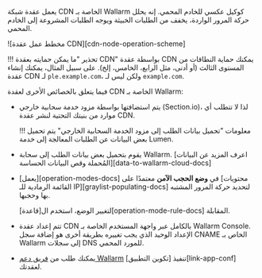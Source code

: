 يعمل عقدة شبكة CDN الخاصة بـ Wallarm كوكيل عكسي للخادم المحمي. إنه يحلل حركة المرور الواردة، يخفف من الطلبات الخبيثة ويوجه الطلبات المشروعة إلى الخادم المحمي.

![مخطط عمل عقدة CDN][cdn-node-operation-scheme]

!!! تحذير "ما يمكن حمايته بعقدة CDN"
    بواسطة عقدة CDN يمكنك حماية النطاقات من المستوى الثالث (أو أدنى، مثل الرابع، الخامس، إلخ). على سبيل المثال، يمكنك إنشاء عقدة CDN لـ `ple.example.com`، ولكن ليس لـ `example.com`.

فيما يتعلق بالخصائص الأخرى لعقدة CDN الخاصة بـ Wallarm:

* يتم استضافتها بواسطة مزود خدمة سحابية خارجي (Section.io)، لذا لا تتطلب أي موارد من بنيتك التحتية لنشر عقدة CDN.

    !!! معلومات "تحميل بيانات الطلب إلى مزود الخدمة السحابية الخارجي"
        يتم تحميل بعض البيانات عن الطلبات المعالجة إلى خدمة Lumen.
* يقوم بتحميل بعض بيانات الطلب إلى سحابة Wallarm. [اعرف المزيد عن البيانات المُحملة وقص البيانات الحساسة][data-to-wallarm-cloud-docs]
* [يعمل][operation-modes-docs] في **وضع الحجب الآمن** معتمدًا على [محتويات القائمة الرمادية للـ IP][graylist-populating-docs] لتحديد حركة المرور المشتبه بها وحجبها.

    لتغيير الوضع، استخدم ال[قاعدة][operation-mode-rule-docs] المقابلة.
* تتم إعداد عقدة CDN بالكامل عبر واجهة المستخدم الخاصة بـ Wallarm Console. الإعداد الوحيد الذي يجب تغييره بطريقة أخرى هو إضافة سجل CNAME الخاص بـ Wallarm إلى سجلات DNS للمورد المحمي.
* يمكنك طلب من [فريق دعم Wallarm](mailto:support@wallarm.com) تنفيذ [تكوين التطبيق][link-app-conf] لعقدتك.